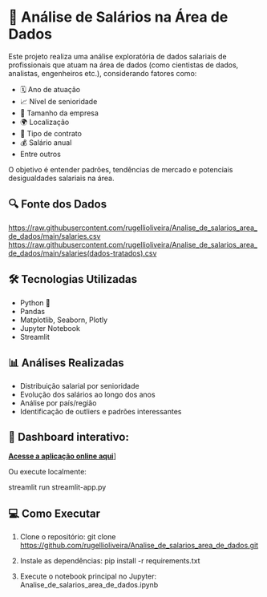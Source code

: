 # 💼 Análise de Salários na Área de Dados

Este projeto realiza uma análise exploratória de dados salariais de profissionais que atuam na área de dados (como cientistas de dados, analistas, engenheiros etc.), considerando fatores como:

- 🗓️ Ano de atuação  
- 📈 Nível de senioridade  
- 🏢 Tamanho da empresa  
- 🌍 Localização  
- 📑 Tipo de contrato  
- 💰 Salário anual  
- Entre outros

O objetivo é entender padrões, tendências de mercado e potenciais desigualdades salariais na área.

## 🔍 Fonte dos Dados

https://raw.githubusercontent.com/rugellioliveira/Analise_de_salarios_area_de_dados/main/salaries.csv
https://raw.githubusercontent.com/rugellioliveira/Analise_de_salarios_area_de_dados/main/salaries(dados-tratados).csv

## 🛠️ Tecnologias Utilizadas

- Python 🐍  
- Pandas  
- Matplotlib, Seaborn, Plotly  
- Jupyter Notebook
- Streamlit

## 📊 Análises Realizadas

- Distribuição salarial por senioridade 
- Evolução dos salários ao longo dos anos  
- Análise por país/região  
- Identificação de outliers e padrões interessantes  

## 🚀 Dashboard interativo:
 [**Acesse a aplicação online aqui**](https://salarios-area-dados.streamlit.app/)]

Ou execute localmente:

streamlit run streamlit-app.py

## 💻 Como Executar

1. Clone o repositório:
   git clone https://github.com/rugellioliveira/Analise_de_salarios_area_de_dados.git
   
2. Instale as dependências:
   pip install -r requirements.txt

3. Execute o notebook principal no Jupyter:
    Analise_de_salarios_area_de_dados.ipynb
